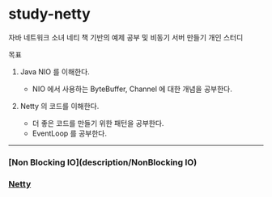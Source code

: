 
# study-netty

자바 네트워크 소녀 네티 책 기반의 예제 공부 및 비동기 서버 만들기 개인 스터디

목표

1. Java NIO 를 이해한다.
    - NIO 에서 사용하는 ByteBuffer, Channel 에 대한 개념을 공부한다.

2. Netty 의 코드를 이해한다.
    - 더 좋은 코드를 만들기 위한 패턴을 공부한다.
    - EventLoop 를 공부한다.

<hr>

### [Non Blocking IO](description/NonBlocking IO)

### [Netty](description/Netty)
